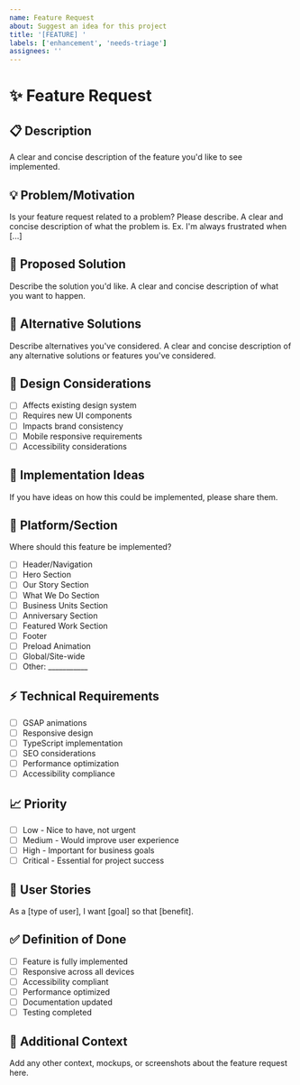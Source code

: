 ```yaml
---
name: Feature Request
about: Suggest an idea for this project
title: '[FEATURE] '
labels: ['enhancement', 'needs-triage']
assignees: ''
---
```


# ✨ Feature Request

## 📋 Description
A clear and concise description of the feature you'd like to see implemented.

## 💡 Problem/Motivation
Is your feature request related to a problem? Please describe.
A clear and concise description of what the problem is. Ex. I'm always frustrated when [...]

## 🎯 Proposed Solution
Describe the solution you'd like.
A clear and concise description of what you want to happen.

## 🔄 Alternative Solutions
Describe alternatives you've considered.
A clear and concise description of any alternative solutions or features you've considered.

## 🎨 Design Considerations
- [ ] Affects existing design system
- [ ] Requires new UI components
- [ ] Impacts brand consistency
- [ ] Mobile responsive requirements
- [ ] Accessibility considerations

## 🚀 Implementation Ideas
If you have ideas on how this could be implemented, please share them.

## 📱 Platform/Section
Where should this feature be implemented?
- [ ] Header/Navigation
- [ ] Hero Section
- [ ] Our Story Section
- [ ] What We Do Section
- [ ] Business Units Section
- [ ] Anniversary Section
- [ ] Featured Work Section
- [ ] Footer
- [ ] Preload Animation
- [ ] Global/Site-wide
- [ ] Other: ___________

## ⚡ Technical Requirements
- [ ] GSAP animations
- [ ] Responsive design
- [ ] TypeScript implementation
- [ ] SEO considerations
- [ ] Performance optimization
- [ ] Accessibility compliance

## 📈 Priority
- [ ] Low - Nice to have, not urgent
- [ ] Medium - Would improve user experience
- [ ] High - Important for business goals
- [ ] Critical - Essential for project success

## 🎪 User Stories
As a [type of user], I want [goal] so that [benefit].

## ✅ Definition of Done
- [ ] Feature is fully implemented
- [ ] Responsive across all devices
- [ ] Accessibility compliant
- [ ] Performance optimized
- [ ] Documentation updated
- [ ] Testing completed

## 📝 Additional Context
Add any other context, mockups, or screenshots about the feature request here.

